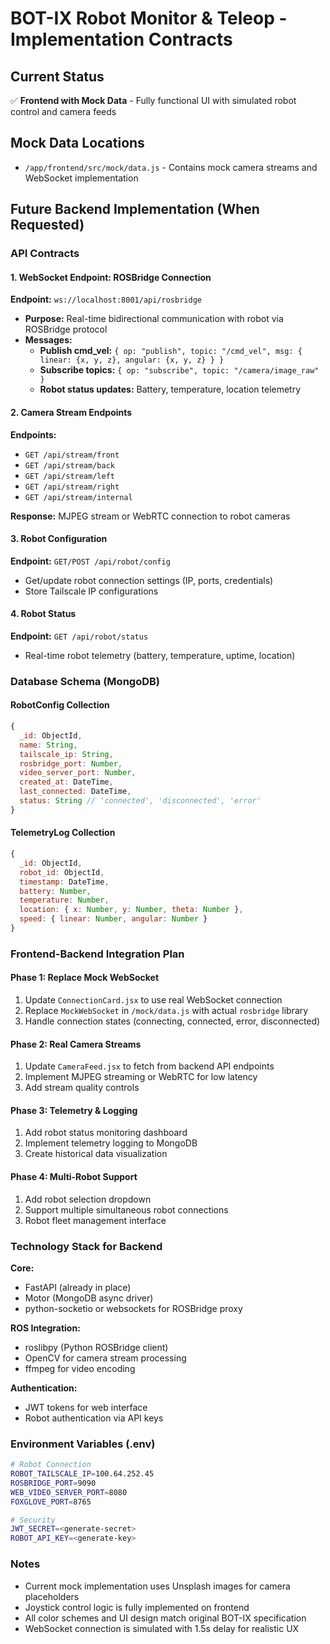 # BOT-IX Robot Monitor & Teleop - Implementation Contracts

## Current Status
✅ **Frontend with Mock Data** - Fully functional UI with simulated robot control and camera feeds

## Mock Data Locations
- `/app/frontend/src/mock/data.js` - Contains mock camera streams and WebSocket implementation

## Future Backend Implementation (When Requested)

### API Contracts

#### 1. WebSocket Endpoint: ROSBridge Connection
**Endpoint:** `ws://localhost:8001/api/rosbridge`
- **Purpose:** Real-time bidirectional communication with robot via ROSBridge protocol
- **Messages:**
  - **Publish cmd_vel:** `{ op: "publish", topic: "/cmd_vel", msg: { linear: {x, y, z}, angular: {x, y, z} } }`
  - **Subscribe topics:** `{ op: "subscribe", topic: "/camera/image_raw" }`
  - **Robot status updates:** Battery, temperature, location telemetry

#### 2. Camera Stream Endpoints
**Endpoints:** 
- `GET /api/stream/front`
- `GET /api/stream/back`
- `GET /api/stream/left`
- `GET /api/stream/right`
- `GET /api/stream/internal`

**Response:** MJPEG stream or WebRTC connection to robot cameras

#### 3. Robot Configuration
**Endpoint:** `GET/POST /api/robot/config`
- Get/update robot connection settings (IP, ports, credentials)
- Store Tailscale IP configurations

#### 4. Robot Status
**Endpoint:** `GET /api/robot/status`
- Real-time robot telemetry (battery, temperature, uptime, location)

### Database Schema (MongoDB)

#### RobotConfig Collection
```javascript
{
  _id: ObjectId,
  name: String,
  tailscale_ip: String,
  rosbridge_port: Number,
  video_server_port: Number,
  created_at: DateTime,
  last_connected: DateTime,
  status: String // 'connected', 'disconnected', 'error'
}
```

#### TelemetryLog Collection
```javascript
{
  _id: ObjectId,
  robot_id: ObjectId,
  timestamp: DateTime,
  battery: Number,
  temperature: Number,
  location: { x: Number, y: Number, theta: Number },
  speed: { linear: Number, angular: Number }
}
```

### Frontend-Backend Integration Plan

#### Phase 1: Replace Mock WebSocket
1. Update `ConnectionCard.jsx` to use real WebSocket connection
2. Replace `MockWebSocket` in `/mock/data.js` with actual `rosbridge` library
3. Handle connection states (connecting, connected, error, disconnected)

#### Phase 2: Real Camera Streams
1. Update `CameraFeed.jsx` to fetch from backend API endpoints
2. Implement MJPEG streaming or WebRTC for low latency
3. Add stream quality controls

#### Phase 3: Telemetry & Logging
1. Add robot status monitoring dashboard
2. Implement telemetry logging to MongoDB
3. Create historical data visualization

#### Phase 4: Multi-Robot Support
1. Add robot selection dropdown
2. Support multiple simultaneous robot connections
3. Robot fleet management interface

### Technology Stack for Backend

**Core:**
- FastAPI (already in place)
- Motor (MongoDB async driver)
- python-socketio or websockets for ROSBridge proxy

**ROS Integration:**
- roslibpy (Python ROSBridge client)
- OpenCV for camera stream processing
- ffmpeg for video encoding

**Authentication:**
- JWT tokens for web interface
- Robot authentication via API keys

### Environment Variables (.env)
```bash
# Robot Connection
ROBOT_TAILSCALE_IP=100.64.252.45
ROSBRIDGE_PORT=9090
WEB_VIDEO_SERVER_PORT=8080
FOXGLOVE_PORT=8765

# Security
JWT_SECRET=<generate-secret>
ROBOT_API_KEY=<generate-key>
```

### Notes
- Current mock implementation uses Unsplash images for camera placeholders
- Joystick control logic is fully implemented on frontend
- All color schemes and UI design match original BOT-IX specification
- WebSocket connection is simulated with 1.5s delay for realistic UX
